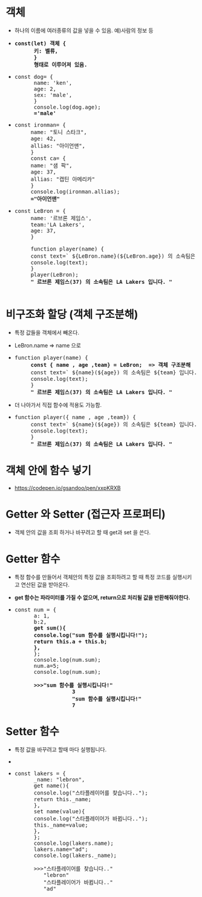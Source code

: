 # 객체 

- 하나의 이름에 여러종류의 값을 넣을 수 있음. 예)사람의 정보 등

- <pre><strong>const(let) 객체 {
        키: 벨류,
        }
        형태로 이루어져 있음.</strong></pre>

- <pre>const dog= {
        name: 'ken',
        age: 2,
        sex: 'male',
        }
        console.log(dog.age);
        <strong>='male'</strong></pre>

 - <pre>const ironman= {
        name: "토니 스타크",
        age: 42,
        allias: "아이언맨",
        }
        const ca= {
        name: "샘 팍",
        age: 37,
        allias: "캡틴 아메리카"
        }
        console.log(ironman.allias);
        <strong>="아이언맨"</strong></pre>


 - <pre>const LeBron = {
        name: '르브론 제임스',
        team:'LA Lakers',
        age: 37,
        }

        function player(name) {
        const text=` ${LeBron.name}(${LeBron.age}) 의 소속팀은 ${LeBron.team} 입니다. `;
        console.log(text);
        }
        player(LeBron);
        <STRONG>" 르브론 제임스(37) 의 소속팀은 LA Lakers 입니다. "</STRONG>
        </pre>


# 비구조화 할당 (객체 구조분해)

- 특정 값들을 객체에서 빼온다.

- LeBron.name => name 으로

-  <pre>function player(name) {
        <strong>const { name , age ,team} = LeBron;  => 객체 구조분해 </strong>
        const text=` ${name}(${age}) 의 소속팀은 ${team} 입니다. `;
        console.log(text);
        }
        <STRONG>" 르브론 제임스(37) 의 소속팀은 LA Lakers 입니다. "</STRONG></pre>

- 더 나아가서 직접 함수에 적용도 가능함.

-  <pre>function player({ name , age ,team}) {
        const text=` ${name}(${age}) 의 소속팀은 ${team} 입니다. `;
        console.log(text);
        }
        <STRONG>" 르브론 제임스(37) 의 소속팀은 LA Lakers 입니다. "</STRONG></pre>

# 객체 안에 함수 넣기

- https://codepen.io/gsandoo/pen/xxpKRXB 

# Getter 와 Setter (접근자 프로퍼티)


- 객체 안의 값을 조회 하거나 바꾸려고 할 때 get과 set 을 쓴다.

# Getter 함수

- 특정 함수를 만들어서 객체안의 특정 값을 조회하려고 할 때 특정 코드를 실행시키고 연산된 값을 받아온다.

- <strong>get 함수는 파라미터를 가질 수 없으며, return으로 처리될 값을 반환해줘야한다.</strong>

- <pre>const num = {
        a: 1,
        b:2,
        <strong>get sum(){
        console.log("sum 함수를 실행시킵니다!");
        return this.a + this.b;
        },</strong>
        };
        console.log(num.sum);
        num.a=5;
        console.log(num.sum);

        <strong>>>>"sum 함수를 실행시킵니다!"
                    3
                    "sum 함수를 실행시킵니다!"
                    7</strong></pre>

# Setter 함수

- 특정 값을 바꾸려고 할때 마다 실행됩니다.

- 

- <pre>const lakers = {
        _name: "lebron",
        get name(){
        console.log("스타플레이어를 찾습니다..");
        return this._name; 
        },
        set name(value){
        console.log("스타플레이어가 바뀝니다..");
        this._name=value;
        },
        };
        console.log(lakers.name);
        lakers.name="ad";
        console.log(lakers._name);

        >>>"스타플레이어를 찾습니다.."
           "lebron"
           "스타플레이어가 바뀝니다.."
           "ad"




